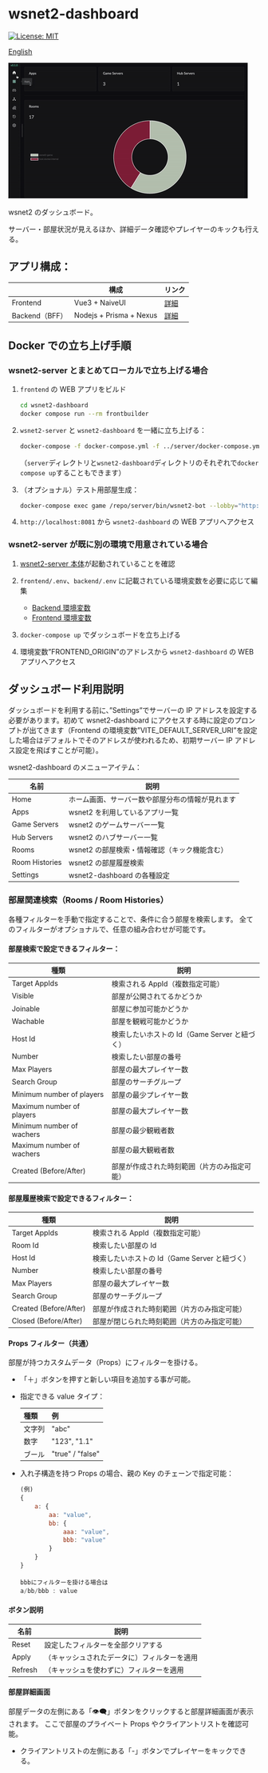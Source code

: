 # wsnet2-dashboard

[![License: MIT](https://img.shields.io/badge/License-MIT-yellow.svg)](https://opensource.org/licenses/MIT)

[English](README.md)

![demo](images/demo.gif)

wsnet2 のダッシュボード。

サーバー・部屋状況が見えるほか、詳細データ確認やプレイヤーのキックも行える。

## アプリ構成：

|                | 構成                    | リンク                     |
| -------------- | ----------------------- | -------------------------- |
| Frontend       | Vue3 + NaiveUI          | [詳細](frontend/README.md) |
| Backend（BFF） | Nodejs + Prisma + Nexus | [詳細](backend/README.md)  |

## Docker での立ち上げ手順

### wsnet2-server とまとめてローカルで立ち上げる場合

1. `frontend` の WEB アプリをビルド
   ```bash
   cd wsnet2-dashboard
   docker compose run --rm frontbuilder
   ```
2. `wsnet2-server` と `wsnet2-dashboard` を一緒に立ち上げる：
   ```bash
   docker-compose -f docker-compose.yml -f ../server/docker-compose.yml up
   ```
   （`server`ディレクトリと`wsnet2-dashboard`ディレクトリのそれぞれで`docker compose up`することもできます）

3. （オプショナル）テスト用部屋生成：
   ```bash
   docker-compose exec game /repo/server/bin/wsnet2-bot --lobby="http://lobby:8080" static 3600
   ```
4. `http://localhost:8081` から `wsnet2-dashboard` の WEB アプリへアクセス

### wsnet2-server が既に別の環境で用意されている場合

1. [wsnet2-server 本体](https://github.jp.klab.com/WSNet/wsnet2/tree/master/server)が起動されていることを確認
2. `frontend/.env`、`backend/.env` に記載されている環境変数を必要に応じて編集

   - [Backend 環境変数](backend/README.md#%E7%92%B0%E5%A2%83%E5%A4%89%E6%95%B0)
   - [Frontend 環境変数](frontend/README.md#%E7%92%B0%E5%A2%83%E5%A4%89%E6%95%B0)

3. `docker-compose up` でダッシュボードを立ち上げる
4. 環境変数”FRONTEND_ORIGIN”のアドレスから `wsnet2-dashboard` の WEB アプリへアクセス

## ダッシュボード利用説明

ダッシュボードを利用する前に、”Settings”でサーバーの IP アドレスを設定する必要があります。初めて wsnet2-dashboard にアクセスする時に設定のプロンプトが出てきます（Frontend の環境変数”VITE_DEFAULT_SERVER_URI”を設定した場合はデフォルトでそのアドレスが使われるため、初期サーバー IP アドレス設定を飛ばすことが可能）。

wsnet2-dashboard のメニューアイテム：

| 名前           | 説明                                             |
| -------------- | ------------------------------------------------ |
| Home           | ホーム画面、サーバー数や部屋分布の情報が見れます |
| Apps           | wsnet2 を利用しているアプリ一覧                  |
| Game Servers   | wsnet2 のゲームサーバー一覧                      |
| Hub Servers    | wsnet2 のハブサーバー一覧                        |
| Rooms          | wsnet2 の部屋検索・情報確認（キック機能含む）    |
| Room Histories | wsnet2 の部屋履歴検索                            |
| Settings       | wsnet2-dashboard の各種設定                      |

### 部屋関連検索（Rooms / Room Histories）

各種フィルターを手動で指定することで、条件に合う部屋を検索します。
全てのフィルターがオプショナルで、任意の組み合わせが可能です。

#### 部屋検索で設定できるフィルター：

| 種類                      | 説明                                          |
| ------------------------- | --------------------------------------------- |
| Target AppIds             | 検索される AppId（複数指定可能）              |
| Visible                   | 部屋が公開されてるかどうか                    |
| Joinable                  | 部屋に参加可能かどうか                        |
| Wachable                  | 部屋を観戦可能かどうか                        |
| Host Id                   | 検索したいホストの Id（Game Server と紐づく） |
| Number                    | 検索したい部屋の番号                          |
| Max Players               | 部屋の最大プレイヤー数                        |
| Search Group              | 部屋のサーチグループ                          |
| Minimum number of players | 部屋の最少プレイヤー数                        |
| Maximum number of players | 部屋の最大プレイヤー数                        |
| Minimum number of wachers | 部屋の最少観戦者数                            |
| Maximum number of wachers | 部屋の最大観戦者数                            |
| Created (Before/After)    | 部屋が作成された時刻範囲（片方のみ指定可能）  |

#### 部屋履歴検索で設定できるフィルター：

| 種類                   | 説明                                          |
| ---------------------- | --------------------------------------------- |
| Target AppIds          | 検索される AppId（複数指定可能）              |
| Room Id                | 検索したい部屋の Id                           |
| Host Id                | 検索したいホストの Id（Game Server と紐づく） |
| Number                 | 検索したい部屋の番号                          |
| Max Players            | 部屋の最大プレイヤー数                        |
| Search Group           | 部屋のサーチグループ                          |
| Created (Before/After) | 部屋が作成された時刻範囲（片方のみ指定可能）  |
| Closed (Before/After)  | 部屋が閉じられた時刻範囲（片方のみ指定可能）  |

#### Props フィルター（共通）

部屋が持つカスタムデータ（Props）にフィルターを掛ける。

- 「＋」ボタンを押すと新しい項目を追加する事が可能。
- 指定できる value タイプ：

  | 種類   | 例               |
  | ------ | ---------------- |
  | 文字列 | "abc"            |
  | 数字   | "123", "1.1"     |
  | ブール | "true" / "false" |

- 入れ子構造を持つ Props の場合、親の Key のチェーンで指定可能：

  ```javascript
  (例)
  {
      a: {
          aa: "value",
          bb: {
              aaa: "value",
              bbb: "value"
          }
      }
  }

  bbbにフィルターを掛ける場合は
  a/bb/bbb : value
  ```

#### ボタン説明

| 名前    | 説明                                         |
| ------- | -------------------------------------------- |
| Reset   | 設定したフィルターを全部クリアする           |
| Apply   | （キャッシュされたデータに）フィルターを適用 |
| Refresh | （キャッシュを使わずに）フィルターを適用     |

#### 部屋詳細画面

部屋データの左側にある「👁‍🗨」ボタンをクリックすると部屋詳細画面が表示されます。
ここで部屋のプライベート Props やクライアントリストを確認可能。

- クライアントリストの左側にある「-」ボタンでプレイヤーをキックできる。
